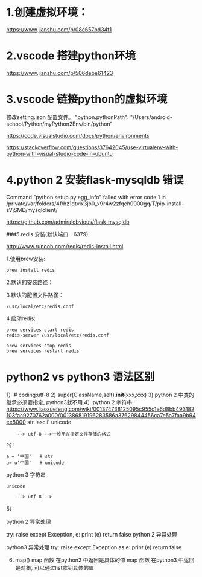 # 1.创建虚拟环境：

https://www.jianshu.com/p/08c657bd34f1

# 2.vscode 搭建python环境

https://www.jianshu.com/p/506debe61423

# 3.vscode 链接python的虚拟环境

修改setting.json 配置文件。 "python.pythonPath": "/Users/android-school/Python/myPython2Env/bin/python"

https://code.visualstudio.com/docs/python/environments

https://stackoverflow.com/questions/37642045/use-virtualenv-with-python-with-visual-studio-code-in-ubuntu


# 4.python 2 安装flask-mysqldb 错误

Command "python setup.py egg_info" failed with error code 1 in /private/var/folders/4f/hz1dtvlx3jb0_x9r4w2zfqch0000gq/T/pip-install-sVjSMD/mysqlclient/

https://github.com/admiralobvious/flask-mysqldb


###5.redis 安装(默认端口：6379)

http://www.runoob.com/redis/redis-install.html

1.使用brew安装:

    brew install redis

2.默认的安装路径：
    
3.默认的配置文件路径：

    /usr/local/etc/redis.conf

4.启动redis:

    brew services start redis
    redis-server /usr/local/etc/redis.conf
    
    brew services stop redis
    brew services restart redis















# python2 vs python3 语法区别

1）# coding:utf-8
2) super(ClassName,self).__init__(xxx,xxx)
3) python 2 中类的继承必须要指定, python3就不用
4）python 2 字符串
https://www.liaoxuefeng.com/wiki/001374738125095c955c1e6d8bb493182103fac9270762a000/001386819196283586a37629844456ca7e5a7faa9b94ee8000
    str 'ascii'
    unicode

        --> utf-8 -->一般用在指定文件存储的格式

    eg:

    a = '中国'   # str
    a= u'中国'   # unicode

python 3 字符串

    unicode 

        --> utf-8 -->

5） 

python 2 异常处理

try:
    raise
except Exception, e:
    print (e)
    return false
    python 2 异常处理

python3 异常处理
try:
    raise
except Exception as e:
    print (e)
    return false


6) map()
map 函数 在python2 中返回是具体的值
map 函数 在python3 中返回是对象, 可以通过list拿到具体的值













